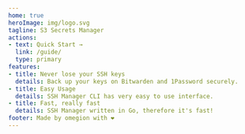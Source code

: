 ```yaml
---
home: true
heroImage: img/logo.svg
tagline: S3 Secrets Manager
actions:
- text: Quick Start →
  link: /guide/
  type: primary
features:
- title: Never lose your SSH keys
  details: Back up your keys on Bitwarden and 1Password securely.
- title: Easy Usage
  details: SSH Manager CLI has very easy to use interface.
- title: Fast, really fast
  details: SSH Manager written in Go, therefore it's fast!
footer: Made by omegion with ❤️
---
```

